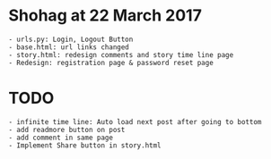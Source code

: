 # Shohag at 22 March 2017
    - urls.py: Login, Logout Button
    - base.html: url links changed
    - story.html: redesign comments and story time line page
    - Redesign: registration page & password reset page
    
    
    
# TODO
    - infinite time line: Auto load next post after going to bottom
    - add readmore button on post
    - add comment in same page
    - Implement Share button in story.html